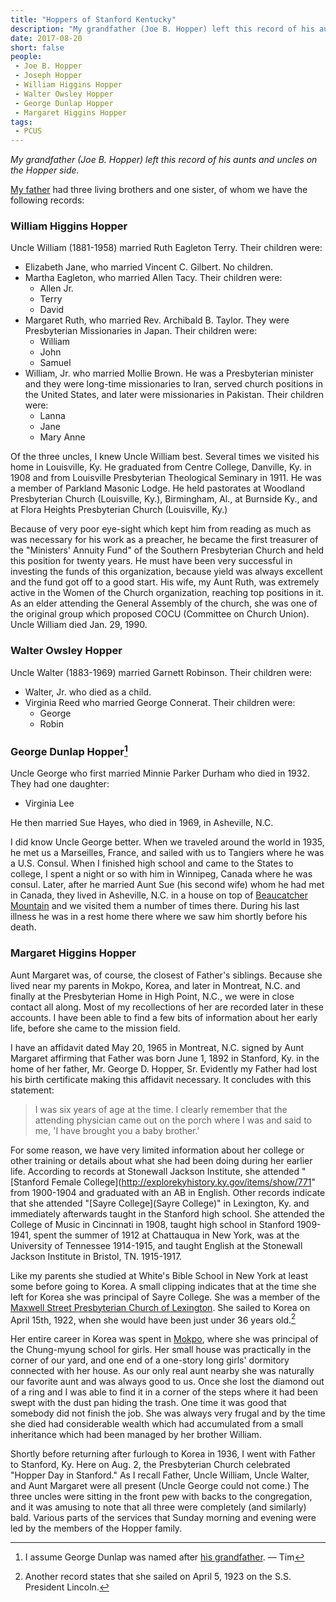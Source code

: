 ```yaml
---
title: "Hoppers of Stanford Kentucky"
description: "My grandfather (Joe B. Hopper) left this record of his aunts and uncles on the Hopper side."
date: 2017-08-20
short: false
people:
 - Joe B. Hopper
 - Joseph Hopper
 - William Higgins Hopper
 - Walter Owsley Hopper
 - George Dunlap Hopper
 - Margaret Higgins Hopper
tags:
 - PCUS
---
```


_My grandfather (Joe B. Hopper) left this record of his aunts and uncles on the Hopper side._

[My father](https://ulsterworldly.com/people/joseph-hopper/) had three living brothers and one sister, of whom we have the following records:

### William Higgins Hopper

Uncle William (1881-1958) married Ruth Eagleton Terry. Their children were:

* Elizabeth Jane, who married Vincent C. Gilbert. No children.
* Martha Eagleton, who married Allen Tacy. Their children were:
    *  Allen Jr.
    *  Terry
    *  David
*  Margaret Ruth, who married Rev. Archibald B. Taylor. They were Presbyterian Missionaries in Japan. Their children were:
    + William
    + John
    + Samuel
* William, Jr. who married Mollie Brown. He was a Presbyterian minister and they were long-time missionaries to Iran, served church positions in the United States, and later were missionaries in Pakistan. Their children were:
    + Lanna
    + Jane
    + Mary Anne

Of the three uncles, I knew Uncle William best. Several times we visited his home in Louisville, Ky. He graduated from Centre College, Danville, Ky. in 1908 and from Louisville Presbyterian Theological Seminary in 1911. He was a member of Parkland Masonic Lodge. He held pastorates at Woodland Presbyterian Church (Louisville, Ky.), Birmingham, Al., at Burnside Ky., and at Flora Heights Presbyterian Church (Louisville, Ky.)

Because of very poor eye-sight which kept him from reading as much as was necessary for his work as a preacher, he became the first treasurer of the "Ministers' Annuity Fund" of the Southern Presbyterian Church and held this position for twenty years. He must have been very successful in investing the funds of this organization, because yield was always excellent and the fund got off to a good start. His wife, my Aunt Ruth, was extremely active in the Women of the Church organization, reaching top positions in it. As an elder attending the General Assembly of the church, she was one of the original group which proposed COCU (Committee on Church Union). Uncle William died Jan. 29, 1990.

### Walter Owsley Hopper

Uncle Walter (1883-1969) married Garnett Robinson. Their children were:

* Walter, Jr. who died as a child.
* Virginia Reed who married George Connerat. Their children were:
    * George
    * Robin

### George Dunlap Hopper[^georgedunlap]

Uncle George who first married Minnie Parker Durham who died in 1932. They had one daughter:

* Virginia Lee

He then married Sue Hayes, who died in 1969, in Asheville, N.C.

I did know Uncle George better. When we traveled around the world in 1935, he met us a Marseilles, France, and sailed with us to Tangiers where he was a U.S. Consul. When I finished high school and came to the States to college, I spent a night or so with him in Winnipeg, Canada where he was consul. Later, after he married Aunt Sue (his second wife) whom he had met in Canada, they lived in Asheville, N.C. in a house on top of [Beaucatcher Mountain](https://en.wikipedia.org/wiki/Beaucatcher_Mountain) and we visited them a number of times there. During his last illness he was in a rest home there where we saw him shortly before his death.

### Margaret Higgins Hopper

Aunt Margaret was, of course, the closest of Father's siblings. Because she lived near my parents in Mokpo, Korea, and later in Montreat, N.C. and finally at the Presbyterian Home in High Point, N.C., we were in close contact all along. Most of my recollections of her are recorded later in these accounts. I have been able to find a few bits of information about her early life, before she came to the mission field.

I have an affidavit dated May 20, 1965 in Montreat, N.C. signed by Aunt Margaret affirming that Father was born June 1, 1892 in Stanford, Ky. in the home of her father, Mr. George D. Hopper, Sr. Evidently my Father had lost his birth certificate making this affidavit necessary. It concludes with this statement:

> I was six years of age at the time. I clearly remember that the
attending physician came out on the porch where I was and said to me, 'I
have brought you a baby brother.'

For some reason, we have very limited information about her college or other training or details about what she had been doing during her earlier life. According to records at Stonewall Jackson Institute, she attended "[Stanford Female College](http://explorekyhistory.ky.gov/items/show/771" from 1900-1904 and graduated with an AB in English. Other records indicate that she attended "[Sayre College](Sayre College)" in Lexington, Ky. and immediately afterwards taught in the Stanford high school. She attended the College of Music in Cincinnati in 1908, taught high school in Stanford 1909-1941, spent the summer of 1912 at Chattauqua in New York, was at the University of Tennessee 1914-1915, and taught English at the Stonewall Jackson Institute in Bristol, TN. 1915-1917.

Like my parents she studied at White's Bible School in New York at least some before going to Korea. A small clipping indicates that at the time she left for Korea she was principal of Sayre College. She was a member of the [Maxwell Street Presbyterian Church of Lexington](http://www.maxpres.org/). She sailed to Korea on April 15th, 1922, when she would have been just under 36 years old.[^sslincoln]

Her entire career in Korea was spent in [Mokpo](https://en.wikipedia.org/wiki/Mokpo "Mokpo - Wikipedia"), where she was principal of the Chung-myung school for girls. Her small house was practically in the corner of our yard, and one end of a one-story long girls' dormitory connected with her house. As our only real aunt nearby she was naturally our favorite aunt and was always good to us. Once she lost the diamond out of a ring and I was able to find it in a corner of the steps where it had been swept with the dust pan hiding the trash. One time it was good that somebody did not finish the job. She was always very frugal and by the time she died had considerable wealth which had accumulated from a small inheritance which had been managed by her brother William.

Shortly before returning after furlough to Korea in 1936, I went with Father to
Stanford, Ky. Here on Aug. 2, the Presbyterian Church celebrated "Hopper Day in Stanford." As I recall Father, Uncle William, Uncle Walter, and Aunt Margaret were all present (Uncle George could not come.) The three uncles were sitting in the front pew with backs to the congregation, and it was amusing to note that all three were completely (and similarly) bald. Various parts of the services that Sunday morning and evening were led by the members of the Hopper family.

[^sslincoln]: Another record states that she sailed on April 5, 1923 on the S.S. President Lincoln.
[^georgedunlap]: I assume George Dunlap was named after [his grandfather](https://ulsterworldly.com/post/dunlap-family/). — Tim